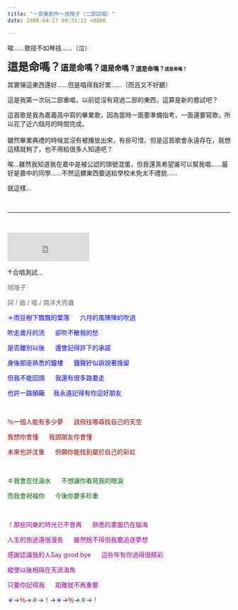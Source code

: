```yaml
---
title: "～音樂創作～旭陵子（二部試唱）"
date: 2008-04-27 00:33:13 +0800

---
```

<p>唉......歌技不如琴技......（泣）</p><p><strong><font size="5">這是命嗎？</font><font size="3"><font size="4">這是命嗎？</font>這是命嗎？<font size="2">這是命嗎？</font></font><font size="1">這是命嗎？</font></strong></p><p>其實彈這東西還好......但是唱得我好累......（而且又不好聽）</p><p>這是我第一次玩二部重唱，以前從沒有寫過二部的東西，這算是新的嘗試吧？</p>這首歌是我為嘉義高中寫的畢業歌，因為當時一面要準備指考，一面還要寫歌，所以花了近六個月的時間完成。<br /><br />雖然畢業典禮的時候並沒有被播放出來，有些可惜，但是這首歌會永遠存在，我想這樣就夠了，也不用給很多人知道吧？<p>唉...雖然我知道我在嘉中是被公認的頭號混蛋，但我還真希望誰可以幫我唱......最好是嘉中的同學......不然這髒東西要送給學校未免太不禮貌......</p><p>就這樣...</p><p>&nbsp;</p><hr /><br /><p><iframe height="65" frameborder="0" width="185" scrolling="no" src="http://vlog.xuite.net/vlog/guest/external.php?media_id=ZnVwUzFxLTEwMjUxODQuZmx2&pt=2&ar=1&as=1" marginheight="0" marginwidth="0"></iframe></p><p>↑合唱測試... </p><p><font color="#666666">旭陵子</font></p><p><font color="#666666">詞 / 曲 / 唱 / </font><font color="#666666">南洋大兜蟲</font></p><p><font color="#0000ff">＊雨豆樹下飄飄的葉落      </font><font color="#0000ff">六月的風陣陣的吹過</font></p><p><font color="#0000ff">吹走歲月的流      </font><font color="#0000ff">卻吹不散我的愁</font></p><p><font color="#0000ff">是否離別以後      </font><font color="#0000ff">還會記得許下的承諾</font></p><p><font color="#0000ff"></font></p><p><font color="#0000ff">身後那座熟悉的鐘樓      </font><font color="#0000ff">鐘聲好似訴說著挽留</font></p><p><font color="#0000ff">但我不能回頭      </font><font color="#0000ff">我還有很多路要走</font></p><p><font color="#0000ff">也許一路顛簸     </font><font color="#0000ff">我永遠記得有你這好朋友</font> </p><p>&nbsp;</p><p><font color="#990000">％一個人能有多少夢      </font><font color="#990000">該飛往哪尋找自己的天空</font></p><p><font color="#990000">我想你會懂      我</font><font color="#990000">說朋友你會懂</font></p><p><font color="#990000">未來也許沈重      但</font><font color="#990000">願你能找到屬於自己的彩虹</font></p><p>&nbsp;</p><p><font color="#006600">＃我會忍住淚水      不</font><font color="#006600">想讓你看見我的眼淚</font></p><p><font color="#006600">而我會祝福你      今</font><font color="#006600">後你要多珍重</font> </p><p>&nbsp;</p><p><font color="#990099">！那些同樂的時光已不會再      熟</font><font color="#990099">悉的畫面仍在腦海</font></p><p><font color="#990099">人生的旅途還很漫長      雖</font><font color="#990099">然捨不得但我要追逐夢想</font></p><p><font color="#990099"></font></p><p><font color="#990099">感謝認識我的人Say good bye      這</font><font color="#990099">些年有你過得很精彩</font></p><p><font color="#990099">縱使以後相隔在天涯海角</font></p><p><font color="#990099">只要你記得我      </font><font color="#990099">距離就不再重要</font></p><p><font color="#0000ff">＊</font>→<font color="#990000">％</font>→<font color="#006600">＃</font>→<font color="#990099">！</font>→<font color="#0000ff">＊</font>→<font color="#990000">％</font>→<font color="#006600">＃</font>→<font color="#990099">！</font></p>

